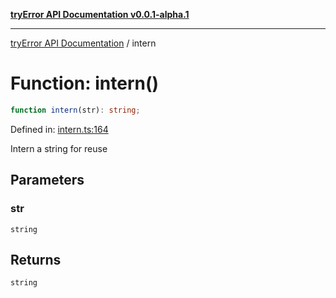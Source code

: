 [**tryError API Documentation v0.0.1-alpha.1**](../index.md)

---

[tryError API Documentation](../index.md) / intern

# Function: intern()

```ts
function intern(str): string;
```

Defined in: [intern.ts:164](https://github.com/oconnorjohnson/try-error/blob/e3ae0308069a4fba073f4543d527ad76373db795/src/intern.ts#L164)

Intern a string for reuse

## Parameters

### str

`string`

## Returns

`string`
